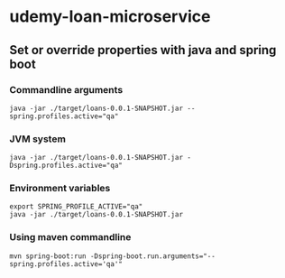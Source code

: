 # udemy-loan-microservice

## Set or override properties with java and spring boot

### Commandline arguments
```shell
java -jar ./target/loans-0.0.1-SNAPSHOT.jar --spring.profiles.active="qa"
```

### JVM system
```shell
java -jar ./target/loans-0.0.1-SNAPSHOT.jar -Dspring.profiles.active="qa"
```

### Environment variables
```shell
export SPRING_PROFILE_ACTIVE="qa"
java -jar ./target/loans-0.0.1-SNAPSHOT.jar
```

### Using maven commandline
```shell
mvn spring-boot:run -Dspring-boot.run.arguments="--spring.profiles.active='qa'"
```
